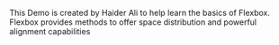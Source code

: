 This Demo is created by Haider Ali to help learn the basics of Flexbox. Flexbox provides methods to offer space distribution and powerful alignment capabilities
